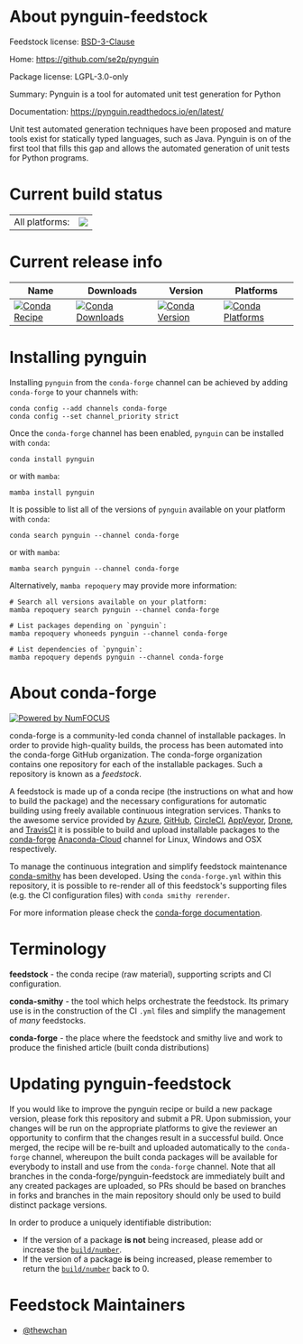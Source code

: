About pynguin-feedstock
=======================

Feedstock license: [BSD-3-Clause](https://github.com/conda-forge/pynguin-feedstock/blob/main/LICENSE.txt)

Home: https://github.com/se2p/pynguin

Package license: LGPL-3.0-only

Summary: Pynguin is a tool for automated unit test generation for Python

Documentation: https://pynguin.readthedocs.io/en/latest/

Unit test automated generation techniques have been proposed and mature
 tools exist for statically typed languages, such as Java. Pynguin is on of
 the first tool that fills this gap and allows the automated generation of
 unit tests for Python programs.


Current build status
====================


<table><tr><td>All platforms:</td>
    <td>
      <a href="https://dev.azure.com/conda-forge/feedstock-builds/_build/latest?definitionId=12931&branchName=main">
        <img src="https://dev.azure.com/conda-forge/feedstock-builds/_apis/build/status/pynguin-feedstock?branchName=main">
      </a>
    </td>
  </tr>
</table>

Current release info
====================

| Name | Downloads | Version | Platforms |
| --- | --- | --- | --- |
| [![Conda Recipe](https://img.shields.io/badge/recipe-pynguin-green.svg)](https://anaconda.org/conda-forge/pynguin) | [![Conda Downloads](https://img.shields.io/conda/dn/conda-forge/pynguin.svg)](https://anaconda.org/conda-forge/pynguin) | [![Conda Version](https://img.shields.io/conda/vn/conda-forge/pynguin.svg)](https://anaconda.org/conda-forge/pynguin) | [![Conda Platforms](https://img.shields.io/conda/pn/conda-forge/pynguin.svg)](https://anaconda.org/conda-forge/pynguin) |

Installing pynguin
==================

Installing `pynguin` from the `conda-forge` channel can be achieved by adding `conda-forge` to your channels with:

```
conda config --add channels conda-forge
conda config --set channel_priority strict
```

Once the `conda-forge` channel has been enabled, `pynguin` can be installed with `conda`:

```
conda install pynguin
```

or with `mamba`:

```
mamba install pynguin
```

It is possible to list all of the versions of `pynguin` available on your platform with `conda`:

```
conda search pynguin --channel conda-forge
```

or with `mamba`:

```
mamba search pynguin --channel conda-forge
```

Alternatively, `mamba repoquery` may provide more information:

```
# Search all versions available on your platform:
mamba repoquery search pynguin --channel conda-forge

# List packages depending on `pynguin`:
mamba repoquery whoneeds pynguin --channel conda-forge

# List dependencies of `pynguin`:
mamba repoquery depends pynguin --channel conda-forge
```


About conda-forge
=================

[![Powered by
NumFOCUS](https://img.shields.io/badge/powered%20by-NumFOCUS-orange.svg?style=flat&colorA=E1523D&colorB=007D8A)](https://numfocus.org)

conda-forge is a community-led conda channel of installable packages.
In order to provide high-quality builds, the process has been automated into the
conda-forge GitHub organization. The conda-forge organization contains one repository
for each of the installable packages. Such a repository is known as a *feedstock*.

A feedstock is made up of a conda recipe (the instructions on what and how to build
the package) and the necessary configurations for automatic building using freely
available continuous integration services. Thanks to the awesome service provided by
[Azure](https://azure.microsoft.com/en-us/services/devops/), [GitHub](https://github.com/),
[CircleCI](https://circleci.com/), [AppVeyor](https://www.appveyor.com/),
[Drone](https://cloud.drone.io/welcome), and [TravisCI](https://travis-ci.com/)
it is possible to build and upload installable packages to the
[conda-forge](https://anaconda.org/conda-forge) [Anaconda-Cloud](https://anaconda.org/)
channel for Linux, Windows and OSX respectively.

To manage the continuous integration and simplify feedstock maintenance
[conda-smithy](https://github.com/conda-forge/conda-smithy) has been developed.
Using the ``conda-forge.yml`` within this repository, it is possible to re-render all of
this feedstock's supporting files (e.g. the CI configuration files) with ``conda smithy rerender``.

For more information please check the [conda-forge documentation](https://conda-forge.org/docs/).

Terminology
===========

**feedstock** - the conda recipe (raw material), supporting scripts and CI configuration.

**conda-smithy** - the tool which helps orchestrate the feedstock.
                   Its primary use is in the construction of the CI ``.yml`` files
                   and simplify the management of *many* feedstocks.

**conda-forge** - the place where the feedstock and smithy live and work to
                  produce the finished article (built conda distributions)


Updating pynguin-feedstock
==========================

If you would like to improve the pynguin recipe or build a new
package version, please fork this repository and submit a PR. Upon submission,
your changes will be run on the appropriate platforms to give the reviewer an
opportunity to confirm that the changes result in a successful build. Once
merged, the recipe will be re-built and uploaded automatically to the
`conda-forge` channel, whereupon the built conda packages will be available for
everybody to install and use from the `conda-forge` channel.
Note that all branches in the conda-forge/pynguin-feedstock are
immediately built and any created packages are uploaded, so PRs should be based
on branches in forks and branches in the main repository should only be used to
build distinct package versions.

In order to produce a uniquely identifiable distribution:
 * If the version of a package **is not** being increased, please add or increase
   the [``build/number``](https://docs.conda.io/projects/conda-build/en/latest/resources/define-metadata.html#build-number-and-string).
 * If the version of a package **is** being increased, please remember to return
   the [``build/number``](https://docs.conda.io/projects/conda-build/en/latest/resources/define-metadata.html#build-number-and-string)
   back to 0.

Feedstock Maintainers
=====================

* [@thewchan](https://github.com/thewchan/)

